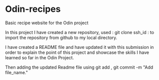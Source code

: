 # Odin-recipes
Basic recipe website for the Odin project

In this project I have created a new repository, used : git clone ssh_id : to import the repository from github to my local directory. 

I have created a README file and have updated it with this submission in order to explain the point of this project and showcase the skills I have learned so far in the Odin Project. 

Then adding the updated Readme file using git add , git commit -m "Add file_name."


